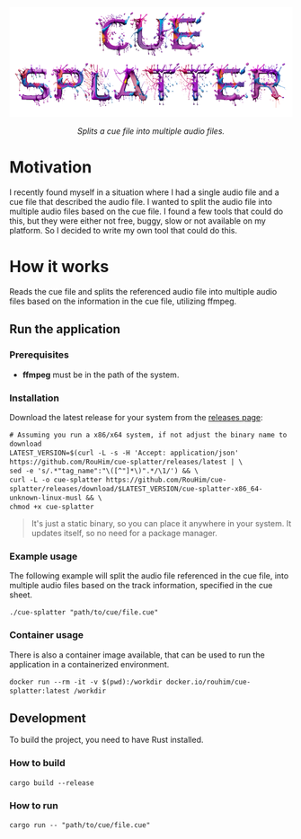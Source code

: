<p align="center">
  <img src="https://raw.githubusercontent.com/RouHim/cue-splatter/main/.github/readme/logo.png">
</p>

<p align="center">
    <i>Splits a cue file into multiple audio files.</i>
</p>

# Motivation

I recently found myself in a situation where I had a single audio file and a cue file that described the audio file. I
wanted to split the audio file into multiple audio files based on the cue file. I found a few tools that could do this,
but they were either not free, buggy, slow or not available on my platform. So I decided to write my own tool that could
do this.

# How it works

Reads the cue file and splits the referenced audio file into multiple audio files based on the information in the cue
file, utilizing ffmpeg.

## Run the application

### Prerequisites

- **ffmpeg** must be in the path of the system.

### Installation

Download the latest release for your system from
the [releases page](https://github.com/RouHim/cue-splatter/releases):

```shell
# Assuming you run a x86/x64 system, if not adjust the binary name to download 
LATEST_VERSION=$(curl -L -s -H 'Accept: application/json' https://github.com/RouHim/cue-splatter/releases/latest | \
sed -e 's/.*"tag_name":"\([^"]*\)".*/\1/') && \
curl -L -o cue-splatter https://github.com/RouHim/cue-splatter/releases/download/$LATEST_VERSION/cue-splatter-x86_64-unknown-linux-musl && \
chmod +x cue-splatter
```

> It's just a static binary, so you can place it anywhere in your system.
> It updates itself, so no need for a package manager.

### Example usage

The following example will split the audio file referenced in the cue file, into multiple audio files based on the track
information, specified in the cue sheet.

```shell
./cue-splatter "path/to/cue/file.cue"

```

### Container usage

There is also a container image available, that can be used to run the application in a containerized environment.

```shell
docker run --rm -it -v $(pwd):/workdir docker.io/rouhim/cue-splatter:latest /workdir
```

## Development

To build the project, you need to have Rust installed.

### How to build

```shell
cargo build --release
```

### How to run

```shell
cargo run -- "path/to/cue/file.cue"
```
